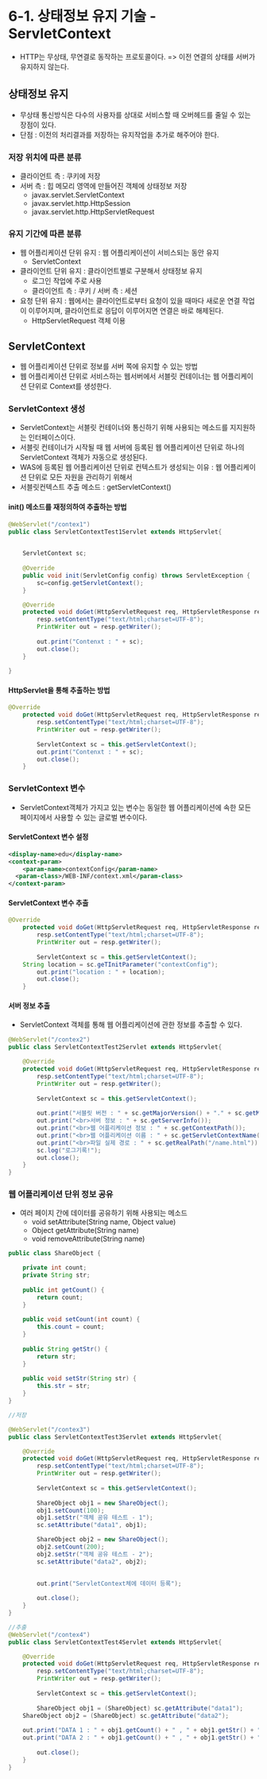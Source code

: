# 6-1. 상태정보 유지 기술 - ServletContext

- HTTP는 무상태, 무연결로 동작하는 프로토콜이다. => 이전 연결의 상태를 서버가 유지하지 않는다.

## 상태정보 유지

- 무상태 통신방식은 다수의 사용자를 상대로 서비스할 때 오버헤드를 줄일 수 있는 장점이 있다.
- 단점 : 이전의 처리결과를 저장하는 유지작업을 추가로 해주어야 한다.

### 저장 위치에 따른 분류

- 클라이언트 측 : 쿠키에 저장
- 서버 측 : 힙 메모리 영역에 만들어진 객체에 상태정보 저장
  - javax.servlet.ServletContext
  - javax.servlet.http.HttpSession
  - javax.servlet.http.HttpServletRequest

### 유지 기간에 따른 분류

- 웹 어플리케이션 단위 유지 : 웹 어플리케이션이 서비스되는 동안 유지
  - ServletContext
- 클라이언트 단위 유지 : 클라이언트별로 구분해서 상태정보 유지
  - 로그인 작업에 주로 사용
  - 클라이언트 측 : 쿠키 / 서버 측 : 세션
- 요청 단위 유지 : 웹에서는 클라이언트로부터 요청이 있을 때마다 새로운 연결 작업이 이루어지며, 클라이언트로 응답이 이루어지면 연결은 바로 해제된다.
  - HttpServletRequest 객체 이용

## ServletContext

- 웹 어플리케이션 단위로 정보를 서버 쪽에 유지할 수 있는 방법
- 웹 어플리케이션 단위로 서비스하는 웹서버에서 서블릿 컨테이너는 웹 어플리케이션 단위로 Context를 생성한다.

### ServletContext 생성

- ServletContext는 서블릿 컨테이너와 통신하기 위해 사용되는 메소드를 지지원하는 인터페이스이다.
- 서블릿 컨테이너가 시작될 때 웹 서버에 등록된 웹 어플리케이션 단위로 하나의 ServletContext 객체가 자동으로 생성된다.
- WAS에 등록된 웹 어플리케이션 단위로 컨텍스트가 생성되는 이유 : 웹 어플리케이션 단위로 모든 자원을 관리하기 위해서
- 서블릿컨텍스트 추출 메소드 : getServletContext()

#### init() 메소드를 재정의하여 추출하는 방법

```java
@WebServlet("/contex1")
public class ServletContextTest1Servlet extends HttpServlet{

	
	ServletContext sc;
	
	@Override
	public void init(ServletConfig config) throws ServletException {
		sc=config.getServletContext();
	}

	@Override
	protected void doGet(HttpServletRequest req, HttpServletResponse resp) throws ServletException, IOException {
		resp.setContentType("text/html;charset=UTF-8");
		PrintWriter out = resp.getWriter();
		
		out.print("Contenxt : " + sc);
		out.close();
	}
	
}
```

#### HttpServlet을 통해 추출하는 방법

```java
@Override
	protected void doGet(HttpServletRequest req, HttpServletResponse resp) throws ServletException, IOException {
		resp.setContentType("text/html;charset=UTF-8");
		PrintWriter out = resp.getWriter();
		
		ServletContext sc = this.getServletContext();
		out.print("Contenxt : " + sc);
		out.close();
	}
```

### ServletContext 변수

- ServletContext객체가 가지고 있는 변수는 동일한 웹 어플리케이션에 속한 모든 페이지에서 사용할 수 있는 글로벌 변수이다.

#### ServletContext 변수 설정

```xml
<display-name>edu</display-name>
<context-param>
	<param-name>contextConfig</param-name>
  <param-class>/WEB-INF/context.xml</param-class>
</context-param>
```

#### ServletContext 변수 추출

```java
@Override
	protected void doGet(HttpServletRequest req, HttpServletResponse resp) throws ServletException, IOException {
		resp.setContentType("text/html;charset=UTF-8");
		PrintWriter out = resp.getWriter();
		
		ServletContext sc = this.getServletContext();
    String location = sc.geTInitParameter("contextConfig");
		out.print("location : " + location);
		out.close();
	}
```

#### 서버 정보 추출

- ServletContext 객체를 통해 웹 어플리케이션에 관한 정보를 추출할 수 있다.

```java
@WebServlet("/contex2")
public class ServletContextTest2Servlet extends HttpServlet{

	@Override
	protected void doGet(HttpServletRequest req, HttpServletResponse resp) throws ServletException, IOException {
		resp.setContentType("text/html;charset=UTF-8");
		PrintWriter out = resp.getWriter();
		
		ServletContext sc = this.getServletContext();
		
		out.print("서블릿 버전 : " + sc.getMajorVersion() + "." + sc.getMinorVersion());
		out.print("<br>서버 정보 : " + sc.getServerInfo());
		out.print("<br>웹 어플리케이션 정보 : " + sc.getContextPath());
		out.print("<br>웹 어플리케이션 이름 : " + sc.getServletContextName());
		out.print("<br>파일 실제 경로 : " + sc.getRealPath("/name.html"));
		sc.log("로그기록!");
		out.close();
	}
}
```

### 웹 어플리케이션 단위 정보 공유

- 여러 페이지 간에 데이터를 공유하기 위해 사용되는 메소드
  - void setAttribute(String name, Object value)
  - Object getAttribute(String name)
  - void removeAttribute(String name)

```java
public class ShareObject {

	private int count;
	private String str;
	
	public int getCount() {
		return count;
	}
	
	public void setCount(int count) {
		this.count = count;
	}
	
	public String getStr() {
		return str;
	}
	
	public void setStr(String str) {
		this.str = str;
	}
}

```

```java
//저장

@WebServlet("/contex3")
public class ServletContextTest3Servlet extends HttpServlet{

	@Override
	protected void doGet(HttpServletRequest req, HttpServletResponse resp) throws ServletException, IOException {
		resp.setContentType("text/html;charset=UTF-8");
		PrintWriter out = resp.getWriter();
		
		ServletContext sc = this.getServletContext();
		
		ShareObject obj1 = new ShareObject();
		obj1.setCount(100);
		obj1.setStr("객체 공유 테스트 - 1");
		sc.setAttribute("data1", obj1);

		ShareObject obj2 = new ShareObject();
		obj2.setCount(200);
		obj2.setStr("객체 공유 테스트 - 2");
		sc.setAttribute("data2", obj2);

		
		out.print("ServletContext체에 데이터 등록");
		
		out.close();
	}
}
```

```java
//추출
@WebServlet("/contex4")
public class ServletContextTest4Servlet extends HttpServlet{

	@Override
	protected void doGet(HttpServletRequest req, HttpServletResponse resp) throws ServletException, IOException {
		resp.setContentType("text/html;charset=UTF-8");
		PrintWriter out = resp.getWriter();
		
		ServletContext sc = this.getServletContext();
		
		ShareObject obj1 = (ShareObject) sc.getAttribute("data1");
    ShareObject obj2 = (ShareObject) sc.getAttribute("data2");
    
    out.print("DATA 1 : " + obj1.getCount() + " , " + obj1.getStr() + "<br>");
    out.print("DATA 2 : " + obj1.getCount() + " , " + obj1.getStr() + "<br>");
		
		out.close();
	}
}
```

